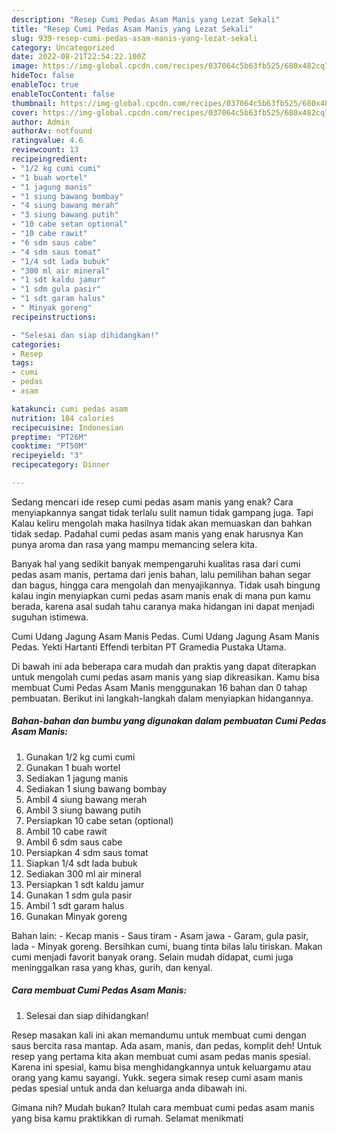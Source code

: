 ```yaml
---
description: "Resep Cumi Pedas Asam Manis yang Lezat Sekali"
title: "Resep Cumi Pedas Asam Manis yang Lezat Sekali"
slug: 939-resep-cumi-pedas-asam-manis-yang-lezat-sekali
category: Uncategorized
date: 2022-08-21T22:54:22.100Z
image: https://img-global.cpcdn.com/recipes/037064c5b63fb525/680x482cq70/cumi-pedas-asam-manis-foto-resep-utama.jpg
hideToc: false
enableToc: true
enableTocContent: false
thumbnail: https://img-global.cpcdn.com/recipes/037064c5b63fb525/680x482cq70/cumi-pedas-asam-manis-foto-resep-utama.jpg
cover: https://img-global.cpcdn.com/recipes/037064c5b63fb525/680x482cq70/cumi-pedas-asam-manis-foto-resep-utama.jpg
author: Admin
authorAv: notfound
ratingvalue: 4.6
reviewcount: 13
recipeingredient:
- "1/2 kg cumi cumi"
- "1 buah wortel"
- "1 jagung manis"
- "1 siung bawang bombay"
- "4 siung bawang merah"
- "3 siung bawang putih"
- "10 cabe setan optional"
- "10 cabe rawit"
- "6 sdm saus cabe"
- "4 sdm saus tomat"
- "1/4 sdt lada bubuk"
- "300 ml air mineral"
- "1 sdt kaldu jamur"
- "1 sdm gula pasir"
- "1 sdt garam halus"
- " Minyak goreng"
recipeinstructions:

- "Selesai dan siap dihidangkan!"
categories:
- Resep
tags:
- cumi
- pedas
- asam

katakunci: cumi pedas asam 
nutrition: 184 calories
recipecuisine: Indonesian
preptime: "PT26M"
cooktime: "PT50M"
recipeyield: "3"
recipecategory: Dinner

---
```



Sedang mencari ide resep cumi pedas asam manis yang enak? Cara menyiapkannya sangat tidak terlalu sulit namun tidak gampang juga. Tapi Kalau keliru mengolah maka hasilnya tidak akan memuaskan dan bahkan tidak sedap. Padahal cumi pedas asam manis yang enak harusnya Kan punya aroma dan rasa yang mampu memancing selera kita.


Banyak hal yang sedikit banyak mempengaruhi kualitas rasa dari cumi pedas asam manis, pertama dari jenis bahan, lalu pemilihan bahan segar dan bagus, hingga cara mengolah dan menyajikannya. Tidak usah bingung kalau ingin menyiapkan cumi pedas asam manis enak di mana pun kamu berada, karena asal sudah tahu caranya maka hidangan ini dapat menjadi suguhan istimewa.

Cumi Udang Jagung Asam Manis Pedas. Cumi Udang Jagung Asam Manis Pedas. Yekti Hartanti Effendi terbitan PT Gramedia Pustaka Utama.


Di bawah ini ada beberapa cara mudah dan praktis yang dapat diterapkan untuk mengolah cumi pedas asam manis yang siap dikreasikan. Kamu bisa membuat Cumi Pedas Asam Manis menggunakan 16 bahan dan 0 tahap pembuatan. Berikut ini langkah-langkah dalam menyiapkan hidangannya.

<!--inarticleads1-->

##### Bahan-bahan dan bumbu yang digunakan dalam pembuatan Cumi Pedas Asam Manis:

1. Gunakan 1/2 kg cumi cumi
1. Gunakan 1 buah wortel
1. Sediakan 1 jagung manis
1. Sediakan 1 siung bawang bombay
1. Ambil 4 siung bawang merah
1. Ambil 3 siung bawang putih
1. Persiapkan 10 cabe setan (optional)
1. Ambil 10 cabe rawit
1. Ambil 6 sdm saus cabe
1. Persiapkan 4 sdm saus tomat
1. Siapkan 1/4 sdt lada bubuk
1. Sediakan 300 ml air mineral
1. Persiapkan 1 sdt kaldu jamur
1. Gunakan 1 sdm gula pasir
1. Ambil 1 sdt garam halus
1. Gunakan  Minyak goreng


Bahan lain: - Kecap manis - Saus tiram - Asam jawa - Garam, gula pasir, lada - Minyak goreng. Bersihkan cumi, buang tinta bilas lalu tiriskan. Makan cumi menjadi favorit banyak orang. Selain mudah didapat, cumi juga meninggalkan rasa yang khas, gurih, dan kenyal. 

<!--inarticleads2-->

##### Cara membuat Cumi Pedas Asam Manis:


1. Selesai dan siap dihidangkan!

Resep masakan kali ini akan memandumu untuk membuat cumi dengan saus bercita rasa mantap. Ada asam, manis, dan pedas, komplit deh! Untuk resep yang pertama kita akan membuat cumi asam pedas manis spesial. Karena ini spesial, kamu bisa menghidangkannya untuk keluargamu atau orang yang kamu sayangi. Yukk. segera simak resep cumi asam manis pedas spesial untuk anda dan keluarga anda dibawah ini. 

Gimana nih? Mudah bukan? Itulah cara membuat cumi pedas asam manis yang bisa kamu praktikkan di rumah. Selamat menikmati
